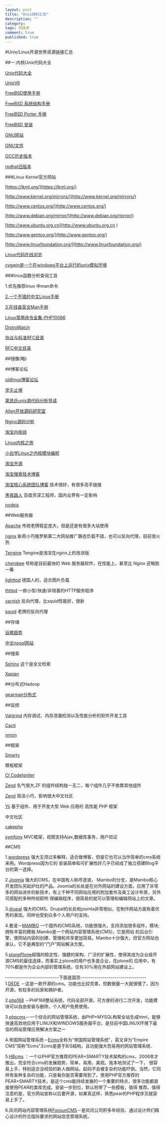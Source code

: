 ```yaml
---
layout: post
title: "Unix资料汇总"
description: ""
category: 
tags: 伪技术
comment: true
published: true
---
```


#Unix/Linux开源世界资源链接汇总


##一.内核Unix代码大全

[Unix代码大全](http://minnie.tuhs.org/)

[UnixV6](https://github.com/Rajmohan/UnixV6)

[FreeBSD使用手册](http://www.freebsd.org/doc/zh_CN/books/handbook/index.html)

[FreeBSD 系统结构手册](http://www.freebsd.org/doc/zh_CN/books/arch-handbook/)

[FreeBSD Porter 手册](http://www.freebsd.org/doc/zh_CN/books/porters-handbook/)

[FreeBSD 安装](http://wiki.freebsdchina.org/howto/i/installbsd)

[GNU网站](http://www.gnu.org/)

[GNU文件](http://ftp.gnu.org/gnu/)

[GCC历史版本](http://ftp.gnu.org/gnu/gcc/)

[redhat旧版本](http://ftp.heanet.ie/pub/redhat-archive/redhat/linux/)

###Linux Kernel官方网站

[https://lkml.org/](https://lkml.org/)

[http://www.kernel.org/mirrors/](http://www.kernel.org/mirrors/)

[http://www.centos.org/](http://www.centos.org/)

[http://www.debian.org/mirror/](http://www.debian.org/mirror/)

[http://www.ubuntu.org.cn](http://www.ubuntu.org.cn )

[http://www.gentoo.org/](http://www.gentoo.org/)

[http://www.linuxfoundation.org/](http://www.linuxfoundation.org/)

[Linux代码在线浏览](http://lxr.linux.no/+trees)

[cygwin是一个在windows平台上运行的unix模拟环境](http://www.cygwin.com/)

###linux函数分析查询工具

1.优先推荐linux 中man命令

[2.一个不错的中文Linux手册](http://cpp.ezbty.org/manpage)

[3.在线查英文Man手册](http://www.linuxmanpages.com/)

[Linux常用命令全集-PHP10086](http://www.php10086.com/manual/Linux/)

[DistroWatch](http://distrowatch.com/)

[协议与标准RFC目录](http://www.ietf.org/rfc/ )

[RFC中文目录](http://man.chinaunix.net/develop/rfc/default.htm)

##镜像(略)

##博客论坛

[oldlinux博客论坛](http://oldlinux.org/index_cn.html)

[学无止境](http://blog.csdn.net/21aspnet)

[莱昂氏unix源代码分析导读](http://blog.csdn.net/cszhao1980/article/details/7565679)

[Allen开放源码研究室](http://blog.permastyle.com/)

[Nginx源码分析](http://blog.csdn.net/lengzijian/article/category/1098804)

[淘宝内核组](http://kernel.taobao.org/)

[Linux内核之旅](http://www.kerneltravel.net/)

[小白学Linux之内核模块编程](http://blog.csdn.net/tigerjb/article/details/6010997)

[淘宝开源](http://code.taobao.org/)

[淘宝搜索技术博客](http://www.searchtb.com/)

[淘宝核心系统团队博客](http://rdc.taobao.com/blog/cs/)    技术很好，有很多高手链接

[黑夜路人](http://blog.csdn.net/heiyeshuwu/)    百度资深工程师，国内业界有一定影响

[nodejs](http://www.cnodejs.org/)

##Web服务器

[Apache](http://www.apache.org/)    传统老牌稳定庞大，但是还是有很多大站使用

[nginx](http://nginx.org/ )   新奇小巧俄罗斯第二大网站推广静态负载不错，也可以反向代理，目前很火热

[Tengine](http://tengine.taobao.org/index_cn.html)    Tengine是淘宝在nginx上的改进版

[cherokee](http://www.cherokee-project.com/)    号称是目前最快的 Web 服务器软件，在性能上，甚至比 Nginx 还略胜一筹

[lighttpd](http://www.lighttpd.net/ )    德国人的，适合图片负载

[thttpd](http://www.acme.com/software/thttpd/ )    一款小型/快速/非阻塞的HTTP服务程序

[varnish](http://www.varnish-cache.org/)    反向代理，比squid性能好，很新

[squid](http://www.squid-cache.org/)    老牌的反向代理


##存储

[谷歌趋势](http://www.google.cn/trends?q=memcached%2CRedis%2CMongoDB%2CHBase&ctab=0&geo=all&date=all&sort=0)

[中文nosql网站](http://blog.nosqlfan.com/ )

##搜索

[Sphinx](http://sphinxsearch.com/ )    这个是全文检索

[Xapian](http://xapian.org/)    

##分布式Hadoop

[gearman分布式](http://erlang.org/)

##监控

[Valgrind](http://valgrind.org/ )    内存调试、内存泄漏检测以及性能分析的软件开发工具 

[Cacti](http://www.cacti.net/ )

[nmon](http://nmon.sourceforge.net/pmwiki.php?n=Main.HomePage )

##框架

[Smarty](http://www.smarty.net/ )

模板框架

[CI CodeIgniter](http://www.codeigniter.com )

[Zend](http://framework.zend.com/ )    名气很大,ZF 的组件结构独一无二，每个组件几乎不依靠其他组件

[Zend](http://codeigniter.org.cn/Zend )    简洁小巧，影响很大中文社区
  
[Yii](http://www.yiichina.org/ )    基于组件、用于开发大型 Web 应用的 高性能 PHP 框架 

中文社区

[cakephp](http://cakephp.org/ )  

[symfony](http://www.symfony-project.org/ )    MVC框架，视图支持Ajax,数据库事务，用户验证



##CMS

1.[wordpress](http://wordpress.org/)
强大无须过多解释，适合做博客，但是它也可以当作简单的cms系统来用。Wordpress因为它的 安装简单和可扩展性好几乎已经成了独立搭建Blog平台的第一选择。


2.[Joomla](http://www.joomla.org/)
强大的CMS，在中国有人称呼逐浪， Mambo的分支，是Mambo核心开发团队另起炉灶的产品。Joomla的长处是在对外网站的建设方面，应用了非常多的网站进步的新技术，有上千种不同网站应用的附加套件及美工设计布景，另外可搭配的多种所视即所 得编辑程序，很简易的就可以管理和编辑网站上的文章。


3.[drupal](http://drupal.org/)
强大的CMS，Drupal的长处和joomla非常相似，在制作网站方面有着优秀的表现。同样也受到众多个人用户的支持。


4.曼波－[MAMBO](http://www.mamboserver.com/)
一个国外的CMS系统，功能很强大，支持添加很多组件，模块;拥有丰富的模板.Mambo是一个网站内容管理系统(CMS)，它是网站 的后台引擎，使网站内容的创建、管理和共享更加简易。Mambo十分强大，但官方网站也承认，它不是典型的“门户”网站解决方案。


5.[plonePlone](http://plone.org/)超强的稳定性、强健的架构、广泛的扩展性，使得其成为企业级开源CMS的最佳选择，而事实上plone的用户也多是企业，在plone的 应用中，有70%都是作为企业内部的管理系统，仅有30%用在外部网站建设上。


---------------------------下面是国货---------------------------------
1.[DEDE](http://www.dedecms.com/) －这是一款开源的cms。功能也比较完善，但数据量一大就很慢了。因为开源，有较多的玩家和拥护者。


2.[php168](http://www.php168.com/) －PHP168整站系统，代码全部开源，可方便的进行二次开发，功能模块可以自由安装与删除，个人用户免费使用。


3.[phpcms](http://www.phpcms.cn/)－一个综合的网站管理系统，由PHP+MYSQL构架全站生成html，能够快速高效地应用于LINUX和WINDOWS服务器平台，是目前中国LINUX环境下最佳的网站管理应用解决方案之一


4.帝国网站管理系统－[Ecms](http://www.phome.net/)全称为”帝国网站管理系统”，英文译为”Empire CMS”简称”Ecms”.Ecms是基于B/S结构，且功能强大而易用的网站管理系统．


5.[HBcms](http://www.hbcms.com/) ：一个以PHP官方推荐的PEAR+SMARTY技术架构的cms，2006年才推出，完全符合cms的发展趋势，简单，易用，美观。我本地测试了一下， 很容易上手，特别适合没经验的新人做网站。起码不会被复杂的功能吓倒。当然，它同样有各种复杂的功能，只是看你是否需要用到了。使用PHP官方推荐的 PEAR+SMARTY技术，是这个cms能持续发展的一个重要的特点，很多功能都直接使用PEAR的类库完成。安装一步到位，默认附带了一些模板，值得 推荐。值得注意的是，官方网站宣称以后要开源，如果真这样，熟悉pear的PHP程序员就容易上手了。



6.风讯网站内容管理系统[FoosunCMS](http://www.foosun.cn/)－是风讯公司积多年经验、通过设计师们精心设计的符合国际要求的网站信息管理系统。



